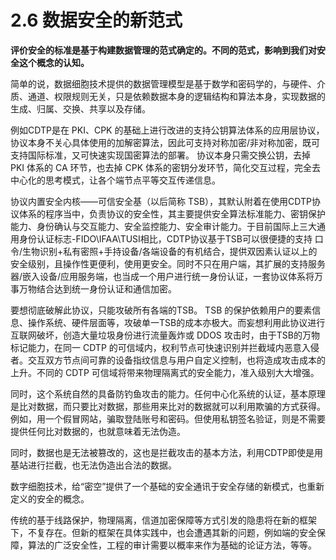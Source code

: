 # 2.6 数据安全的新范式

**评价安全的标准是基于构建数据管理的范式确定的。不同的范式，影响到我们对安全这个概念的认知。**

简单的说，数据细胞技术提供的数据管理模型是基于数学和密码学的，与硬件、介质、通道、权限规则无关，只是依赖数据本身的逻辑结构和算法本身，实现数据的生成、归属、交换、共享以及存储。

例如CDTP是在 PKI、CPK 的基础上进行改进的支持公钥算法体系的应用层协议，协议本身不关心具体使用的加解密算法，因此可支持对称加密/非对称加密，既可支持国际标准，又可快速实现国密算法的部署。 协议本身只需交换公钥，去掉 PKI 体系的 CA 环节，也去掉 CPK 体系的密钥分发环节，简化交互过程，完全去中心化的思考模式，让各个端节点平等交互传递信息。

协议内置安全内核——可信安全基（以后简称 TSB），其默认附着在使用CDTP协议体系的程序当中，负责协议的安全性，其主要提供安全算法标准能力、密钥保护能力、身份确认与交互能力、安全监控能力、安全审计能力。于目前国际上三大通用身份认证标志-FIDO\IFAA\TUSI相比，CDTP协议基于TSB可以很便捷的支持 口令/生物识别+私有密照+手持设备/各端设备的有机结合，提供双因素认证以上的安全级别，且操作性更便利，使用更安全。同时不只在用户端，其扩展的支持服务器/嵌入设备/应用服务端，也当成一个用户进行统一身份认证，一套协议体系将万事万物结合达到统一身份认证和通信加密。

要想彻底破解此协议，只能攻破所有各端的TSB。 TSB 的保护依赖用户的要素信息、操作系统、硬件层面等，攻破单一TSB的成本亦极大。而妄想利用此协议进行互联网破坏，创造大量垃圾身份进行流量轰炸或 DDOS 攻击时，由于TSB的万物标记能力，在同一 CDTP 的可信域内，权利节点可快速识别并拦截域内恶意入侵者。交互双方节点间可靠的设备指纹信息与用户自定义控制，也将造成攻击成本的上升。不同的 CDTP 可信域将带来物理隔离式的安全能力，准入级别大大增强。

同时，这个系统自然的具备防钓鱼攻击的能力。任何中心化系统的认证，基本原理是比对数据，而只要比对数据，那些用来比对的数据就可以利用欺骗的方式获得。例如，用一个假冒网站，骗取登陆账号和密码。但使用私钥签名验证，则是不需要提供任何比对数据的，也就意味着无法伪造。

同时，数据也是无法被篡改的，这也是拦截攻击的基本方法，利用CDTP即使是用基站进行拦截，也无法伪造出合法的数据。

数字细胞技术，给“密空”提供了一个基础的安全通讯于安全存储的新模式，也重新定义的安全的概念。

传统的基于线路保护，物理隔离，信道加密保障等方式引发的隐患将在新的框架下，不复存在。但新的框架在具体实践中，也会遭遇其新的问题，例如端的安全保障，算法的广泛安全性，工程的审计需要以概率来作为基础的论证方法，等等。
